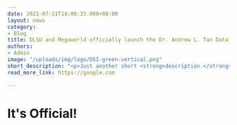 ```yaml
---
date: 2021-07-21T14:00:33.000+08:00
layout: news
category:
- Blog
title: DLSU and Megaworld officially launch the Dr. Andrew L. Tan Data Science Institute
authors:
- Admin
image: "/uploads/img/logo/DSI-green-vertical.png"
short_description: "<p>Just another short <strong>description.</strong></p>"
read_more_link: https://google.com

---
```

# It's Official!